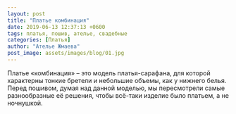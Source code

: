 ```yaml
---
layout: post
title: "Платье комбинация"
date: 2019-06-13 12:37:13 +0600
tags: платья, пошив, ателье, свадебные 
categories: [Платья]
author: "Ателье Жмаева"
post_image: assets/images/blog/01.jpg
---
```


<p>Платье «комбинация» – это модель платья-сарафана, для которой характерны тонкие бретели и небольшие объемы, как у нижнего белья.
Перед пошивом, думая над данной моделью, мы пересмотрели самые разнообразные её решения, чтобы всё-таки изделие было платьем, а не ночнушкой.</p>
